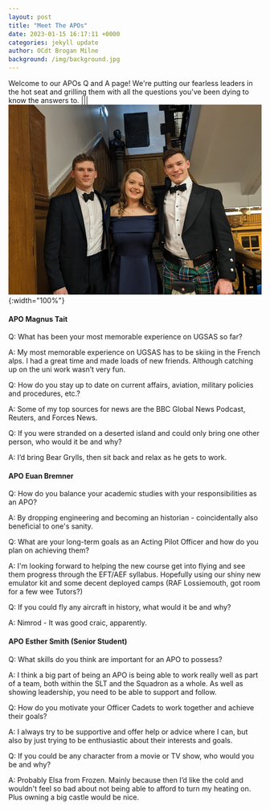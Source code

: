 ```yaml
---
layout: post
title: "Meet The APOs"
date: 2023-01-15 16:17:11 +0000
categories: jekyll update
author: OCdt Brogan Milne
background: /img/background.jpg
---
```


Welcome to our APOs Q and A page! We're putting our fearless leaders in the hot seat and grilling them with all the questions you've been dying to know the answers to. ||| ![APOs](/img/apos.jpg){:width="100%"}

#### APO Magnus Tait

Q: What has been your most memorable experience on UGSAS so far?

A: My most memorable experience on UGSAS has to be skiing in the French alps. I had a great time and made loads of new friends. Although catching up on the uni work wasn’t very fun.

Q: How do you stay up to date on current affairs, aviation, military policies and procedures, etc.?

A: Some of my top sources for news are the BBC Global News Podcast, Reuters, and Forces News.

Q: If you were stranded on a deserted island and could only bring one other person, who would it be and why?

A: I’d bring Bear Grylls, then sit back and relax as he gets to work.

#### APO Euan Bremner

Q: How do you balance your academic studies with your responsibilities as an APO?

A: By dropping engineering and becoming an historian - coincidentally also beneficial to one's sanity.

Q: What are your long-term goals as an Acting Pilot Officer and how do you plan on achieving them?

A: I'm looking forward to helping the new course get into flying and see them progress through the EFT/AEF syllabus. Hopefully using our shiny new emulator kit and some decent deployed camps (RAF Lossiemouth, got room for a few wee Tutors?)

Q: If you could fly any aircraft in history, what would it be and why?

A: Nimrod - It was good craic, apparently.

#### APO Esther Smith (Senior Student)

Q: What skills do you think are important for an APO to possess?

A: I think a big part of being an APO is being able to work really well as part of a team, both within the SLT and the Squadron as a whole. As well as showing leadership, you need to be able to support and follow.

Q: How do you motivate your Officer Cadets to work together and achieve their goals?

A: I always try to be supportive and offer help or advice where I can, but also by just trying to be enthusiastic about their interests and goals.

Q: If you could be any character from a movie or TV show, who would you be and why?

A: Probably Elsa from Frozen. Mainly because then I’d like the cold and wouldn't feel so bad about not being able to afford to turn my heating on. Plus owning a big castle would be nice.
